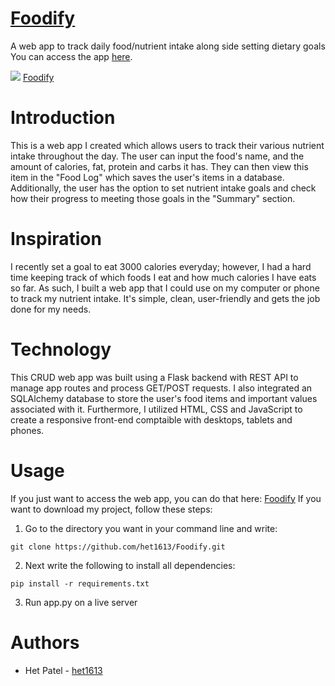 # [Foodify](https://foodify-het-patel.herokuapp.com/)
A web app to track daily food/nutrient intake along side setting dietary goals You can access the app [here](https://foodify-het-patel.herokuapp.com/).

![](https://www.hetpatel.site/img/foodify.png)
[Foodify](https://foodify-het-patel.herokuapp.com/)

# Introduction
This is a web app I created which allows users to track their various nutrient intake throughout the day. The user can input the food's name, and the amount of calories, fat, protein and carbs it has. They can then view this item in the "Food Log" which saves the user's items in a database. Additionally, the user has the option to set nutrient intake goals and check how their progress to meeting those goals in the "Summary" section.

# Inspiration
I recently set a goal to eat 3000 calories everyday; however, I had a hard time keeping track of which foods I eat and how much calories I have eats so far. As such, I built a web app that I could use on my computer or phone to track my nutrient intake. It's simple, clean, user-friendly and gets the job done for my needs.

# Technology
This CRUD web app was built using a Flask backend with REST API to manage app routes and process GET/POST requests. I also integrated an SQLAlchemy database to store the user's food items and important values associated with it. Furthermore, I utilized HTML, CSS and JavaScript to create a responsive front-end comptaible with desktops, tablets and phones. 

# Usage
If you just want to access the web app, you can do that here: [Foodify](https://foodify-het-patel.herokuapp.com/)
If you want to download my project, follow these steps:
1. Go to the directory you want in your command line and write:
```
git clone https://github.com/het1613/Foodify.git
```

2. Next write the following to install all dependencies:
```
pip install -r requirements.txt
```

3. Run app.py on a live server

# Authors
- Het Patel - [het1613](https://github.com/het1613)
